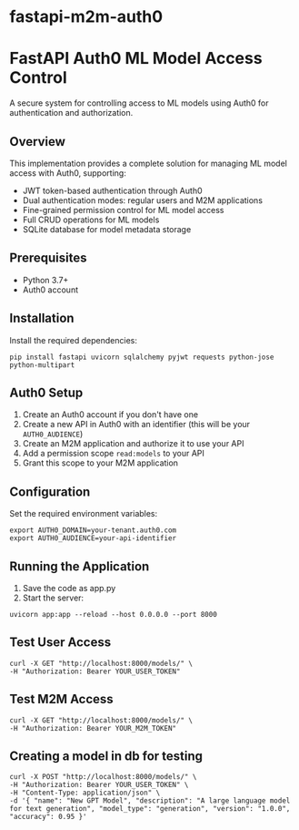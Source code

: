 # fastapi-m2m-auth0

# FastAPI Auth0 ML Model Access Control

A secure system for controlling access to ML models using Auth0 for authentication and authorization.

## Overview

This implementation provides a complete solution for managing ML model access with Auth0, supporting:

* JWT token-based authentication through Auth0
* Dual authentication modes: regular users and M2M applications
* Fine-grained permission control for ML model access
* Full CRUD operations for ML models
* SQLite database for model metadata storage

## Prerequisites

* Python 3.7+
* Auth0 account

## Installation

Install the required dependencies:

```
pip install fastapi uvicorn sqlalchemy pyjwt requests python-jose python-multipart
```

## Auth0 Setup

1. Create an Auth0 account if you don't have one
2. Create a new API in Auth0 with an identifier (this will be your `AUTH0_AUDIENCE`)
3. Create an M2M application and authorize it to use your API
4. Add a permission scope `read:models` to your API
5. Grant this scope to your M2M application

## Configuration

Set the required environment variables:

```
export AUTH0_DOMAIN=your-tenant.auth0.com
export AUTH0_AUDIENCE=your-api-identifier
```

## Running the Application
1. Save the code as app.py
2. Start the server:

```
uvicorn app:app --reload --host 0.0.0.0 --port 8000
```

## Test User Access

```
curl -X GET "http://localhost:8000/models/" \
-H "Authorization: Bearer YOUR_USER_TOKEN"
```

## Test M2M Access

```
curl -X GET "http://localhost:8000/models/" \
-H "Authorization: Bearer YOUR_M2M_TOKEN"
```

## Creating a model in db for testing

```
curl -X POST "http://localhost:8000/models/" \
-H "Authorization: Bearer YOUR_USER_TOKEN" \
-H "Content-Type: application/json" \
-d '{ "name": "New GPT Model", "description": "A large language model for text generation", "model_type": "generation", "version": "1.0.0", "accuracy": 0.95 }'
```

